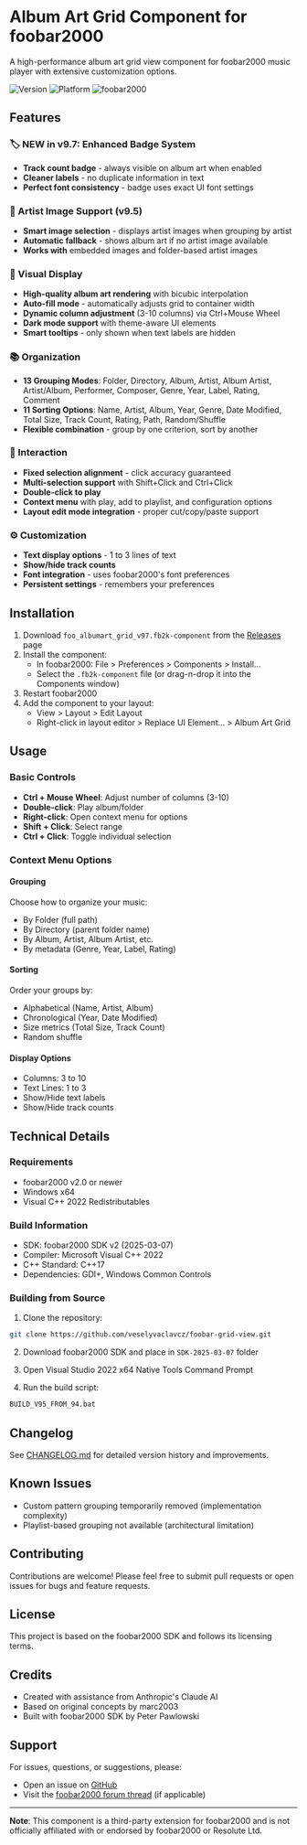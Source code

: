 # Album Art Grid Component for foobar2000

A high-performance album art grid view component for foobar2000 music player with extensive customization options.

![Version](https://img.shields.io/badge/version-9.7.0-blue)
![Platform](https://img.shields.io/badge/platform-Windows%20x64-lightgrey)
![foobar2000](https://img.shields.io/badge/foobar2000-v2.0+-green)

## Features

### 🏷️ NEW in v9.7: Enhanced Badge System
- **Track count badge** - always visible on album art when enabled
- **Cleaner labels** - no duplicate information in text
- **Perfect font consistency** - badge uses exact UI font settings

### 🎤 Artist Image Support (v9.5)
- **Smart image selection** - displays artist images when grouping by artist
- **Automatic fallback** - shows album art if no artist image available
- **Works with** embedded images and folder-based artist images

### 🎨 Visual Display
- **High-quality album art rendering** with bicubic interpolation
- **Auto-fill mode** - automatically adjusts grid to container width
- **Dynamic column adjustment** (3-10 columns) via Ctrl+Mouse Wheel
- **Dark mode support** with theme-aware UI elements
- **Smart tooltips** - only shown when text labels are hidden

### 📚 Organization
- **13 Grouping Modes**: Folder, Directory, Album, Artist, Album Artist, Artist/Album, Performer, Composer, Genre, Year, Label, Rating, Comment
- **11 Sorting Options**: Name, Artist, Album, Year, Genre, Date Modified, Total Size, Track Count, Rating, Path, Random/Shuffle
- **Flexible combination** - group by one criterion, sort by another

### 🎯 Interaction
- **Fixed selection alignment** - click accuracy guaranteed
- **Multi-selection support** with Shift+Click and Ctrl+Click
- **Double-click to play**
- **Context menu** with play, add to playlist, and configuration options
- **Layout edit mode integration** - proper cut/copy/paste support

### ⚙️ Customization
- **Text display options** - 1 to 3 lines of text
- **Show/hide track counts**
- **Font integration** - uses foobar2000's font preferences
- **Persistent settings** - remembers your preferences

## Installation

1. Download `foo_albumart_grid_v97.fb2k-component` from the [Releases](https://github.com/veselyvaclavcz/foobar-grid-view/releases) page
2. Install the component:
   - In foobar2000: File > Preferences > Components > Install...
   - Select the `.fb2k-component` file (or drag-n-drop it into the Components window)
3. Restart foobar2000
4. Add the component to your layout:
   - View > Layout > Edit Layout
   - Right-click in layout editor > Replace UI Element... > Album Art Grid

## Usage

### Basic Controls
- **Ctrl + Mouse Wheel**: Adjust number of columns (3-10)
- **Double-click**: Play album/folder
- **Right-click**: Open context menu for options
- **Shift + Click**: Select range
- **Ctrl + Click**: Toggle individual selection

### Context Menu Options

#### Grouping
Choose how to organize your music:
- By Folder (full path)
- By Directory (parent folder name)
- By Album, Artist, Album Artist, etc.
- By metadata (Genre, Year, Label, Rating)

#### Sorting
Order your groups by:
- Alphabetical (Name, Artist, Album)
- Chronological (Year, Date Modified)
- Size metrics (Total Size, Track Count)
- Random shuffle

#### Display Options
- Columns: 3 to 10
- Text Lines: 1 to 3
- Show/Hide text labels
- Show/Hide track counts

## Technical Details

### Requirements
- foobar2000 v2.0 or newer
- Windows x64
- Visual C++ 2022 Redistributables

### Build Information
- SDK: foobar2000 SDK v2 (2025-03-07)
- Compiler: Microsoft Visual C++ 2022
- C++ Standard: C++17
- Dependencies: GDI+, Windows Common Controls

### Building from Source

1. Clone the repository:
```bash
git clone https://github.com/veselyvaclavcz/foobar-grid-view.git
```

2. Download foobar2000 SDK and place in `SDK-2025-03-07` folder

3. Open Visual Studio 2022 x64 Native Tools Command Prompt

4. Run the build script:
```bash
BUILD_V95_FROM_94.bat
```

## Changelog

See [CHANGELOG.md](CHANGELOG.md) for detailed version history and improvements.

## Known Issues

- Custom pattern grouping temporarily removed (implementation complexity)
- Playlist-based grouping not available (architectural limitation)

## Contributing

Contributions are welcome! Please feel free to submit pull requests or open issues for bugs and feature requests.

## License

This project is based on the foobar2000 SDK and follows its licensing terms.

## Credits

- Created with assistance from Anthropic's Claude AI
- Based on original concepts by marc2003
- Built with foobar2000 SDK by Peter Pawlowski

## Support

For issues, questions, or suggestions, please:
- Open an issue on [GitHub](https://github.com/yourusername/foo_albumart_grid/issues)
- Visit the [foobar2000 forum thread](#) (if applicable)

---

**Note**: This component is a third-party extension for foobar2000 and is not officially affiliated with or endorsed by foobar2000 or Resolute Ltd.
